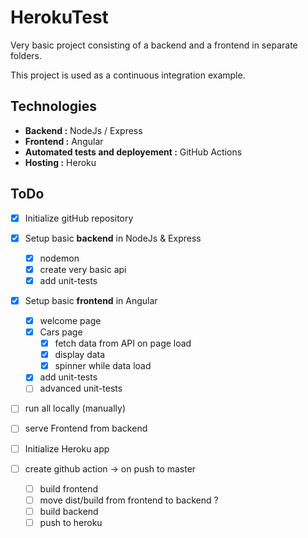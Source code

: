 # HerokuTest

Very basic project consisting of a backend and a frontend in separate folders.

This project is used as a continuous integration example. 

## Technologies 
- **Backend :** NodeJs / Express
- **Frontend :** Angular
- **Automated tests and deployement :** GitHub Actions
- **Hosting :** Heroku 

## ToDo 

- [X] Initialize gitHub repository

- [X] Setup basic **backend** in NodeJs & Express
    - [X] nodemon 
    - [X] create very basic api 
    - [X] add unit-tests
- [X] Setup basic **frontend** in Angular 
    - [X] welcome page
    - [X] Cars page
      - [X] fetch data from API on page load
      - [X] display data
      - [X] spinner while data load
    - [X] add unit-tests
    - [ ] advanced unit-tests

- [ ] run all locally (manually)
- [ ] serve Frontend from backend 

- [ ] Initialize Heroku app 
- [ ] create github action -> on push to master
    - [ ] build frontend
    - [ ] move dist/build from frontend to backend ? 
    - [ ] build backend
    - [ ] push to heroku 
